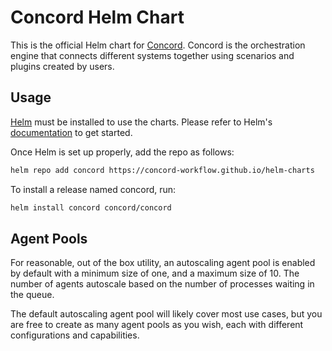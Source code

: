 # Concord Helm Chart

This is the official Helm chart for [Concord][1]. Concord is the orchestration engine that connects different systems together using scenarios and plugins created by users.

## Usage

[Helm](https://helm.sh) must be installed to use the charts.
Please refer to Helm's [documentation](https://helm.sh/docs/) to get started.

Once Helm is set up properly, add the repo as follows:

```sh
helm repo add concord https://concord-workflow.github.io/helm-charts
```

To install a release named concord, run:

```sh
helm install concord concord/concord
```

## Agent Pools

For reasonable, out of the box utility, an autoscaling agent pool is enabled by default with a minimum size of one, and a maximum size of 10. The number of agents autoscale based on the number of processes waiting in the queue.

The default autoscaling agent pool will likely cover most use cases, but you are free to create as many agent pools as you wish, each with different configurations and capabilities.

[1]: https://concord.walmartlabs.com/

